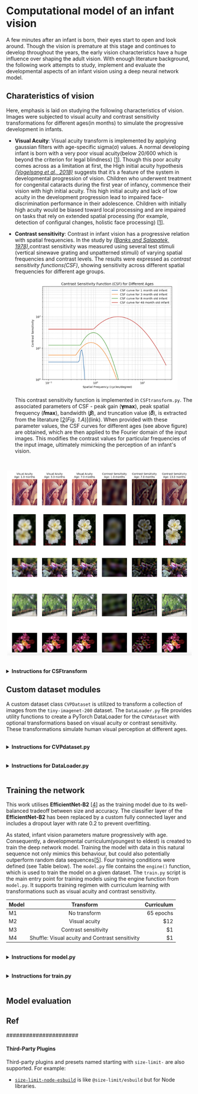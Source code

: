 # Computational model of an infant vision

A few minutes after an infant is born, their eyes start to open and look around. Though the vision is premature at this stage and continues to develop throughout the years, the early vision characteristics have a huge influence over shaping the adult vision. With enough literature background, the following work attempts to study, implement and evaluate the developmental aspects of an infant vision using a deep neural network model.

## Charateristics of vision

Here, emphasis is laid on studying the following characteristics of vision. Images were subjected to visual acuity and contrast sensitivity transformations for different ages(in months) to simulate the progressive development in infants. 

* **Visual Acuity**: Visual acuity transform is implemented by applying gaussian filters with age-specific sigma(σ) values. A normal developing infant is born with a very poor visual acuity(below 20/600 which is beyond the criterion for legal blindness) [[1]]. Though this poor acuity comes across as a limitation at first, the High initial acuity hypothesis [*(Vogelsang et al., 2018)*](link) suggests that it’s a feature of the system in developmental progression of vision. Children who underwent treatment for congenital cataracts during the first year of infancy, commence their vision with high initial acuity. This high initial acuity and lack of low acuity in the development progression lead to impaired face-discrimination performance in their adolescence. Children with initially high acuity would be biased toward local processing and are impaired on tasks that rely on extended spatial processing (for example, detection of configural changes, holistic face processing) [[1]].

* **Contrast sensitivity**: Contrast in infant vision has a progressive relation with spatial frequencies. In the study by [*(Banks and Salapatek, 1978)*](link),contrast sensitivity was measured using several test stimuli (vertical sinewave grating and unpatterned stimuli) of varying spatial frequencies and contrast levels. The results were expressed as *contrast sensitivity functions(CSF)*, showing sensitivity across different spatial frequencies for different age groups. 

    <p align="center">
    <a href="https://github.com/Vishnu-Vardhan-R/CVP_Project/blob/main/imgs/Screenshot%202025-04-15%20at%2018.45.41.png">
        <img src="https://github.com/Vishnu-Vardhan-R/CVP_Project/blob/main/imgs/Screenshot%202025-04-15%20at%2018.45.41.png"
            alt="Contrast sensitivty curves" width="400" height="300">
    </a>
    </p>

    This contrast sensitivity function is implemented in `CSFtransform.py`. The associated parameters of CSF - peak gain (**𝛄max**), peak spatial frequency (**𝑓max​**), bandwidth (**𝛽**), and truncation value (**𝛿**), is extracted from the literature [[2](*Fig. 1.A*)](link). When provided with these parameter values, the CSF curves for different ages (see above figure) are obtained, which are then applied to the Fourier domain of the input images. This modifies the contrast values for particular frequencies of the input image, ultimately mimicking the perception of an infant's vision.

<br>
<p align="center">
<a href="https://github.com/Vishnu-Vardhan-R/CVP_Project/blob/main/imgs/Screenshot%202025-04-15%20at%2018.46.51.png">
    <img src="https://github.com/Vishnu-Vardhan-R/CVP_Project/blob/main/imgs/Screenshot%202025-04-15%20at%2018.46.51.png"
        alt="Image transformations" width="500" height="500">
</a>
</p>
<br>

<details><summary><b>Instructions for CSFtransform</b></summary>
<br>

1. You need to specify the age in months. Input age is mapped to one of the following values - `1.0`, `3.0`, `8.0`, and `48.0` months

    ```py
    from CSFTransform import CSF_transform

    csf = CSF_transform(age=8)
    ```

2. The input image should be a NumPy array (e.g., loaded using OpenCV or converted from a PIL image).

    ```py
    image = cv2.imread("path/to/image.jpg")
    
    transformed_image = csf(image)
    ```

3. The input image should be in RGB format. If using OpenCV, ensure the image is converted from BGR to RGB before applying the transform.

4. The output image is normalized to the range [0, 1]. You may need to scale it back to [0, 255] for saving or further processing.

</details>


## Custom dataset modules

A custom dataset class `CVPDataset` is utilized to transform a collection of images from the `tiny-imagenet-200` dataset. The `DataLoader.py` file provides utility functions to create a PyTorch DataLoader for the `CVPdataset` with optional transformations based on visual acuity or contrast sensitivity. These transformations simulate human visual perception at different ages.

<br>
<details><summary><b>Instructions for CVPdataset.py</b></summary>
<br>

1. Initialize the dataset for either training or validation mode by specifying the required parameters. If particular classes are required, use the class_list parameter.

    ```py
    from torchvision import transforms
    from CVPDataset import CVPdataset
    
    rootdir = "/path/to/dataset" 
    class_list = ['n01644900', 'n01443537', 'n01774384']
    num_classes = 3
    mode = "train"
    transform = transforms.ToTensor()

    dataset = CVPdataset(rootdir=rootdir, num_classes=num_classes, transform=transform, mode=mode, class_list=class_list)
    ```

2. Fetch a specific sample using the dataset's `__getitem__` method or by indexing.

    ```py
    img, label = dataset.__getitem__(5)
    plt.imshow(img.permute(1, 2, 0))
    ```

3. Use the `__sample__` method to display an image and its corresponding label.

    ```py
    dataset.__sample__(index=0) 
    ```

</details>
<br>

<br>
<details><summary><b>Instructions for DataLoader.py</b></summary>
<br>

1. Initialize the Dataloader. Ensure the dataset directory structure matches the requirements of the CVPdataset class.

    ```py
    from DataLoader import dataloader

    num_classes = 3
    transform = "acuity"
    age = 8.0
    mode = "train"

    train_loader = dataloader(rootdir=rootdir, num_classes=num_classes, transform=transform, age=age, mode=mode)

    ```

2. Iterate through the DataLoader to access batches of images and labels.

    ```py
    for images, labels in train_loader:
        print(f"Batch of images: {images.shape}")
        print(f"Batch of labels: {labels.shape}")
    ```


3. The transform parameter determines the type of transformation applied to the dataset:

    * `"acuity"`: Applies a visual acuity transformation based on the specified age.
    * `"cs"`: Applies a contrast sensitivity transformation based on the specified age.
    * `"none"`: No transformation is applied; the images are converted to tensors.


</details>
<br>


## Training the network

This work utilises **EfficientNet-B2** [[4]] as the training model due to its well-balanced tradeoff between size and accuracy. The classifier layer of the **EfficientNet-B2** has been replaced by a custom fully connected layer and includes a dropout layer with rate 0.2 to prevent overfitting. 

As stated, infant vision parameters mature progressively with age. Consequently, a developmental curriculum(youngest to eldest) is created to train the deep network model. Training the model with data in this natural sequence not only mimics this behaviour, but could also potentially outperform random data sequences[[5]].  Four training conditions were defined (see Table below). The `model.py` file contains the `engine()` function, which is used to train the model on a given dataset. The `train.py` script is the main entry point for training models using the engine function from `model.py`. It supports training regimen with curriculum learning with transformations such as visual acuity and contrast sensitivity.


| Model |  Transform  | Curriculum |
|:-----|:--------:|------:|
| M1   | No transform | 65 epochs |
| M2   |  Visual acuity  |   $12 |
| M3   | Contrast sensitivity |    $1 |
| M4   | Shuffle: Visual acuity and Contrast sensitivity |    $1 |


<br>
<details><summary><b>Instructions for model.py</b></summary>
<br>

1. Ensure you have DataLoader objects for both training and validation datasets. You can use the dataloader function from DataLoader.py to create them.

    ```py
    from DataLoader import dataloader

    train_data = dataloader(rootdir="/path/to/dataset", num_classes=3, transform="acuity", age=8.0, mode="train")
    val_data = dataloader(rootdir="/path/to/dataset", num_classes=3, transform="acuity", age=8.0, mode="val")
    ```

2. Call the engine function with the required parameters to train and evaluate the model.

    ```py
    from model import engine

    Num_classes = 10
    Batchsize = 64
    StartEpoch = 0
    Num_epochs = 10

    model_eval, trained_model = engine(train_data=train_data, val_data=val_data,
    Num_classes=Num_classes, Batchsize=Batchsize,
    StartEpoch=StartEpoch, Num_epochs=Num_epochs,
    model_name="M1")
    ```

3. Training progress and metrics (loss and accuracy) are logged using the wandb library. Ensure you have initialized a W&B project before running the script.

</details>
<br>


<br>
<details><summary><b>Instructions for train.py</b></summary>
<br>

1. Define Dataset and Training Parameters

    ```py
    rootdir = '/path/to/dataset'
    BATCH_SIZE = 64
    NUM_CLASSES = 10
    NUM_EPOCHS = 60
    ```

2. The script trains models with different configurations. For example,

    No transformation: Trains the model on the dataset without any transformations.
    ```py
    M1 = train_model('M1_no_transform', rootdir, NUM_CLASSES, BATCH_SIZE, NUM_EPOCHS, ["none"])
    ```

    Curriculum learning with contrast sensitivity transformation: Trains the model with progressively increasing contrast sensitivity based on age.
    ```py
    M3 = train_model('M3_cs_1_3_12', rootdir, NUM_CLASSES, BATCH_SIZE, NUM_EPOCHS, ["cs"], [1.0, 3.0, 12.0])
    ```

3. Each model is saved as a .pth file after training. For example:

    ```py
    M1_no_transform.pth
    M3_cs_1_3_12.pth
    ```

4. The script uses Weights & Biases (W&B) for experiment tracking. Ensure you have login credentials for W&B before running the script.

</details>
<br>


## Model evaluation


## Ref

[1]: link
[2]: link
[3]: link
[4]: link
[5]: link




######################

#### Third-Party Plugins

Third-party plugins and presets named starting with `size-limit-` are also supported.
For example:

* [`size-limit-node-esbuild`](https://github.com/un-ts/size-limit/tree/main/packages/node-esbuild)
  is like `@size-limit/esbuild` but for Node libraries.



